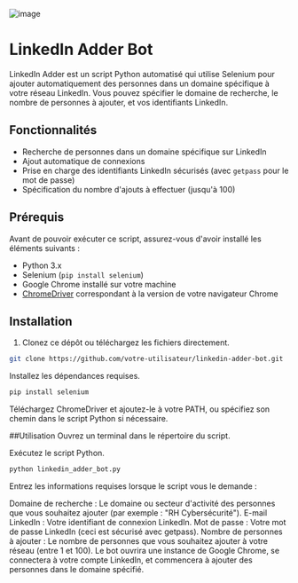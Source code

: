![image](https://github.com/user-attachments/assets/fd41df53-91a9-496f-aa0a-bb86c274c63a)


# LinkedIn Adder Bot

LinkedIn Adder est un script Python automatisé qui utilise Selenium pour ajouter automatiquement des personnes dans un domaine spécifique à votre réseau LinkedIn. Vous pouvez spécifier le domaine de recherche, le nombre de personnes à ajouter, et vos identifiants LinkedIn.

## Fonctionnalités

- Recherche de personnes dans un domaine spécifique sur LinkedIn
- Ajout automatique de connexions
- Prise en charge des identifiants LinkedIn sécurisés (avec `getpass` pour le mot de passe)
- Spécification du nombre d'ajouts à effectuer (jusqu'à 100)

## Prérequis

Avant de pouvoir exécuter ce script, assurez-vous d'avoir installé les éléments suivants :

- Python 3.x
- Selenium (`pip install selenium`)
- Google Chrome installé sur votre machine
- [ChromeDriver](https://chromedriver.chromium.org/downloads) correspondant à la version de votre navigateur Chrome

## Installation

1. Clonez ce dépôt ou téléchargez les fichiers directement.

```bash
git clone https://github.com/votre-utilisateur/linkedin-adder-bot.git
```
Installez les dépendances requises.
```bash
pip install selenium
```
Téléchargez ChromeDriver et ajoutez-le à votre PATH, ou spécifiez son chemin dans le script Python si nécessaire.


##Utilisation
Ouvrez un terminal dans le répertoire du script.

Exécutez le script Python.

```bash
python linkedin_adder_bot.py
```

Entrez les informations requises lorsque le script vous le demande :

Domaine de recherche : Le domaine ou secteur d'activité des personnes que vous souhaitez ajouter (par exemple : "RH Cybersécurité").
E-mail LinkedIn : Votre identifiant de connexion LinkedIn.
Mot de passe : Votre mot de passe LinkedIn (ceci est sécurisé avec getpass).
Nombre de personnes à ajouter : Le nombre de personnes que vous souhaitez ajouter à votre réseau (entre 1 et 100).
Le bot ouvrira une instance de Google Chrome, se connectera à votre compte LinkedIn, et commencera à ajouter des personnes dans le domaine spécifié.

